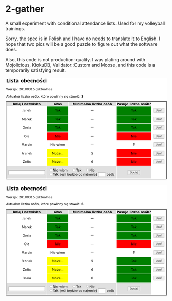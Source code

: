 2-gather
========

A small experiment with conditional attendance lists. Used for my volleyball trainings.

Sorry, the spec is in Polish and I have no needs to translate it to English. I hope that two pics will be a good puzzle to figure out what the software does.

Also, this code is not production-quality. I was plating around with Mojolicious, KiokuDB, Validator::Custom and Moose, and this code is a temporarily satisfying result.

![example 1](http://github.com/jest/2-gather/raw/master/example1.png)

![example 2](http://github.com/jest/2-gather/raw/master/example2.png)
